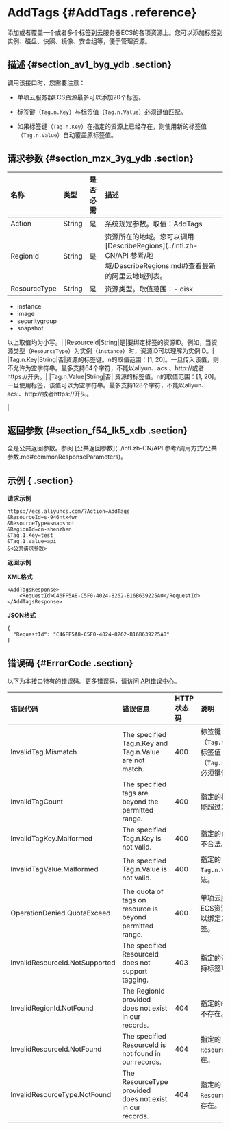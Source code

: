 # AddTags {#AddTags .reference}

添加或者覆盖一个或者多个标签到云服务器ECS的各项资源上。您可以添加标签到实例、磁盘、快照、镜像、安全组等，便于管理资源。

## 描述 {#section_av1_byg_ydb .section}

调用该接口时，您需要注意：

-   单项云服务器ECS资源最多可以添加20个标签。
-   标签键（`Tag.n.Key`）与标签值（`Tag.n.Value`）必须键值匹配。

-   如果标签键（`Tag.n.Key`）在指定的资源上已经存在，则使用新的标签值（`Tag.n.Value`）自动覆盖原标签值。


## 请求参数 {#section_mzx_3yg_ydb .section}

|名称|类型|是否必需|描述|
|:-|:-|:---|:-|
|Action|String|是|系统规定参数。取值：AddTags|
|RegionId|String|是|资源所在的地域。您可以调用[DescribeRegions](../intl.zh-CN/API 参考/地域/DescribeRegions.md#)查看最新的阿里云地域列表。|
|ResourceType|String|是|资源类型。取值范围：-   disk
-   instance
-   image
-   securitygroup
-   snapshot

以上取值均为小写。|
|ResourceId|String|是|要绑定标签的资源ID。例如，当资源类型（`ResourceType`）为实例（`instance`）时，资源ID可以理解为实例ID。|
|Tag.n.Key|String|否|资源的标签键。n的取值范围：\[1, 20\]。一旦传入该值，则不允许为空字符串。最多支持64个字符，不能以aliyun、acs:、http://或者https://开头。|
|Tag.n.Value|String|否| 资源的标签值。n的取值范围：\[1, 20\]。一旦使用标签，该值可以为空字符串。最多支持128个字符，不能以aliyun、acs:、http://或者https://开头。

 |

## 返回参数 {#section_f54_lk5_xdb .section}

全是公共返回参数。参阅 [公共返回参数](../intl.zh-CN/API 参考/调用方式/公共参数.md#commonResponseParameters)。

## 示例 { .section}

**请求示例**

```
https://ecs.aliyuncs.com/?Action=AddTags
&ResourceId=s-946ntx4wr
&ResourceType=snapshot
&RegionId=cn-shenzhen
&Tag.1.Key=test
&Tag.1.Value=api
&<公共请求参数>
```

**返回示例**

**XML格式**

```
<AddTagsResponse>
    <RequestId>C46FF5A8-C5F0-4024-8262-B16B639225A0</RequestId>
</AddTagsResponse>
```

**JSON格式**

```
{
  "RequestId": "C46FF5A8-C5F0-4024-8262-B16B639225A0"
}
```

## 错误码 {#ErrorCode .section}

以下为本接口特有的错误码。更多错误码，请访问 [API错误中心](https://error-center.alibabacloud.com/status/product/Ecs)。

|错误代码|错误信息|HTTP状态码|说明|
|:---|:---|:------|:-|
|InvalidTag.Mismatch|The specified Tag.n.Key and Tag.n.Value are not match.|400|标签键（`Tag.n.Key`）与标签值（`Tag.n.Value`）必须键值匹配。|
|InvalidTagCount|The specified tags are beyond the permitted range.|400|指定的标签数不能超过20个。|
|InvalidTagKey.Malformed|The specified Tag.n.Key is not valid.|400|指定的`Tag.n.Key`不合法。|
|InvalidTagValue.Malformed|The specified Tag.n.Value is not valid.|400|指定的`Tag.n.Value`不合法。|
|OperationDenied.QuotaExceed|The quota of tags on resource is beyond permitted range.|400|单项云服务器ECS资源最多可以绑定20个标签。|
|InvalidResourceId.NotSupported|The specified ResourceId does not support tagging.|403|指定的资源不支持标签功能。|
|InvalidRegionId.NotFound|The RegionId provided does not exist in our records.|404|指定的`RegionId`不存在。|
|InvalidResourceId.NotFound|The specified ResourceId is not found in our records.|404|指定的`ResourceId`不存在。|
|InvalidResourceType.NotFound|The ResourceType provided does not exist in our records.|404|指定的`ResourceType`不存在。|

